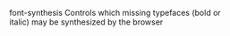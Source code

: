 font-synthesis
    Controls which missing typefaces (bold or  
    italic) may be synthesized by the browser  
